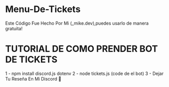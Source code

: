 # Menu-De-Tickets
Este Código Fue Hecho Por Mi (_mike.dev),puedes usarlo de manera gratuita!

# TUTORIAL DE COMO PRENDER BOT DE TICKETS

1 - npm install discord.js dotenv 
2 - node tickets.js (code de el bot)
3 - Dejar Tu Reseña En Mi Discord 💋
